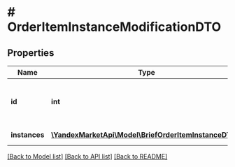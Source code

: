 # # OrderItemInstanceModificationDTO

## Properties

Name | Type | Description | Notes
------------ | ------------- | ------------- | -------------
**id** | **int** | Идентификатор товара в заказе.  Он приходит в ответе на запрос [GET campaigns/{campaignId}/orders/{orderId}](../../reference/orders/getOrder.md) и в запросе Маркета [POST order/accept](../../pushapi/reference/orderAccept.md) — параметр &#x60;id&#x60; в &#x60;items&#x60;. |
**instances** | [**\YandexMarketApi\Model\BriefOrderItemInstanceDTO[]**](BriefOrderItemInstanceDTO.md) | Список кодов маркировки единиц товара. |

[[Back to Model list]](../../README.md#models) [[Back to API list]](../../README.md#endpoints) [[Back to README]](../../README.md)
